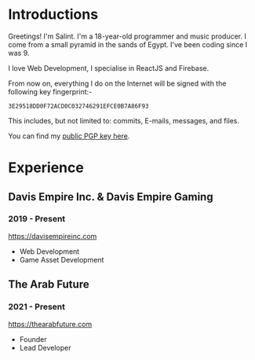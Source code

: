 # Introductions
Greetings! I'm Salint. I'm a 18-year-old programmer and music producer. I come from a small pyramid in the sands of Egypt. I've been coding since I was 9.

I love Web Development, I specialise in ReactJS and Firebase.


From now on, everything I do on the Internet will be signed with the following key fingerprint:-
```
3E29518DD0F72ACD0C032746291EFCE0B7A86F93
```

This includes, but not limited to: commits, E-mails, messages, and files.

You can find my [public PGP key here](https://gist.github.com/Salint/01980f1f18bfe0b0744395a5560ca882).

# Experience

## Davis Empire Inc. & Davis Empire Gaming
### 2019 - Present
https://davisempireinc.com
- Web Development
- Game Asset Development

## The Arab Future
### 2021 - Present
https://thearabfuture.com

- Founder
- Lead Developer
